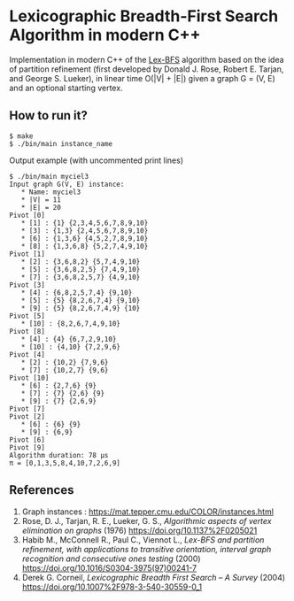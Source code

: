 # Lexicographic Breadth-First Search Algorithm in modern C++

Implementation in modern C++ of the [Lex-BFS](https://en.wikipedia.org/wiki/Lexicographic_breadth-first_search) algorithm based on the idea of partition refinement (first developed by Donald J. Rose, Robert E. Tarjan, and George S. Lueker), in linear time O(|V| + |E|) given a graph G = (V, E) and an optional starting vertex.

## How to run it?

```
$ make
$ ./bin/main instance_name
```

Output example (with uncommented print lines)
```
$ ./bin/main myciel3
Input graph G(V, E) instance:
   * Name: myciel3
   * |V| = 11
   * |E| = 20
Pivot [0]
   * [1] : {1} {2,3,4,5,6,7,8,9,10} 
   * [3] : {1,3} {2,4,5,6,7,8,9,10} 
   * [6] : {1,3,6} {4,5,2,7,8,9,10} 
   * [8] : {1,3,6,8} {5,2,7,4,9,10} 
Pivot [1]
   * [2] : {3,6,8,2} {5,7,4,9,10} 
   * [5] : {3,6,8,2,5} {7,4,9,10} 
   * [7] : {3,6,8,2,5,7} {4,9,10} 
Pivot [3]
   * [4] : {6,8,2,5,7,4} {9,10} 
   * [5] : {5} {8,2,6,7,4} {9,10} 
   * [9] : {5} {8,2,6,7,4,9} {10} 
Pivot [5]
   * [10] : {8,2,6,7,4,9,10} 
Pivot [8]
   * [4] : {4} {6,7,2,9,10} 
   * [10] : {4,10} {7,2,9,6} 
Pivot [4]
   * [2] : {10,2} {7,9,6} 
   * [7] : {10,2,7} {9,6} 
Pivot [10]
   * [6] : {2,7,6} {9} 
   * [7] : {7} {2,6} {9} 
   * [9] : {7} {2,6,9} 
Pivot [7]
Pivot [2]
   * [6] : {6} {9} 
   * [9] : {6,9} 
Pivot [6]
Pivot [9]
Algorithm duration: 78 µs
π = [0,1,3,5,8,4,10,7,2,6,9]
```
## References

1. Graph instances : https://mat.tepper.cmu.edu/COLOR/instances.html
2. Rose, D. J., Tarjan, R. E., Lueker, G. S., *Algorithmic aspects of vertex elimination on graphs* (1976) https://doi.org/10.1137%2F0205021
3. Habib M., McConnell R., Paul C., Viennot L., *Lex-BFS and partition refinement, with applications to transitive orientation, interval graph recognition and consecutive ones testing* (2000) https://doi.org/10.1016/S0304-3975(97)00241-7
4. Derek G. Corneil, *Lexicographic Breadth First Search – A Survey* (2004) https://doi.org/10.1007%2F978-3-540-30559-0_1
